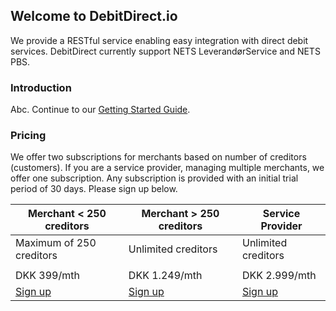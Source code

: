 ## Welcome to DebitDirect.io

We provide a RESTful service enabling easy integration with direct debit services. DebitDirect currently support NETS LeverandørService and NETS PBS.

### Introduction

Abc. Continue to our [Getting Started Guide](https://debitdirect.github.io/getting-started).

### Pricing
We offer two subscriptions for merchants based on number of creditors (customers). If you are a service provider, managing multiple merchants, we offer one subscription. Any subscription is provided with an initial trial period of 30 days. Please sign up below.

| Merchant < 250 creditors | Merchant > 250 creditors | Service Provider |
|---|---|---|
| Maximum of 250 creditors | Unlimited creditors | Unlimited creditors |
|   |   |   |
| DKK 399/mth | DKK 1.249/mth | DKK 2.999/mth |
| [Sign up](https://debitdirect.typeform.com/to/IHV7wU) | [Sign up](https://debitdirect.typeform.com/to/IHV7wU) | [Sign up](https://debitdirect.typeform.com/to/R5DlXq)  |
